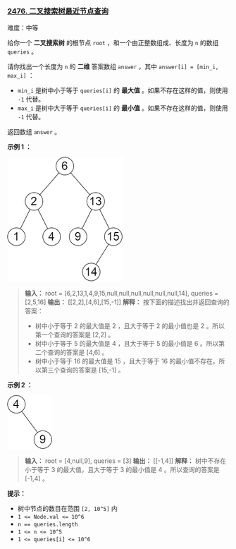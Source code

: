 ### [2476\. 二叉搜索树最近节点查询](https://leetcode.cn/problems/closest-nodes-queries-in-a-binary-search-tree/)

难度：中等

给你一个 **二叉搜索树** 的根节点 `root` ，和一个由正整数组成、长度为 `n` 的数组 `queries` 。

请你找出一个长度为 `n` 的 **二维** 答案数组 `answer` ，其中 `answer[i] = [min_i, max_i]` ：

- `min_i` 是树中小于等于 `queries[i]` 的 **最大值** 。如果不存在这样的值，则使用 `-1` 代替。
- `max_i` 是树中大于等于 `queries[i]` 的 **最小值** 。如果不存在这样的值，则使用 `-1` 代替。

返回数组 `answer` 。

**示例 1 ：**

![](./assets/img/Question2476_01.png)

> **输入：** root = [6,2,13,1,4,9,15,null,null,null,null,null,null,14], queries = [2,5,16]
> **输出：** \[[2,2],[4,6],[15,-1]]
> **解释：** 按下面的描述找出并返回查询的答案：
>  
> - 树中小于等于 2 的最大值是 2 ，且大于等于 2 的最小值也是 2 。所以第一个查询的答案是 [2,2] 。
> - 树中小于等于 5 的最大值是 4 ，且大于等于 5 的最小值是 6 。所以第二个查询的答案是 [4,6] 。
> - 树中小于等于 16 的最大值是 15 ，且大于等于 16 的最小值不存在。所以第三个查询的答案是 [15,-1] 。

**示例 2 ：**

![](./assets/img/Question2476_02.png)

> **输入：** root = [4,null,9], queries = [3]
> **输出：** \[[-1,4]]
> **解释：** 树中不存在小于等于 3 的最大值，且大于等于 3 的最小值是 4 。所以查询的答案是 [-1,4] 。

**提示：**

- 树中节点的数目在范围 `[2, 10^5]` 内
- `1 <= Node.val <= 10^6`
- `n == queries.length`
- `1 <= n <= 10^5`
- `1 <= queries[i] <= 10^6`
